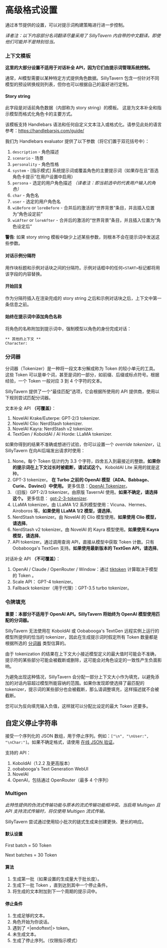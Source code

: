 # 高级格式设置

通过本节提供的设置，可以对提示词构建策略进行进一步控制。

*译者注：以下内容部分名词翻译尽量采用了 SillyTavern 内自带的中文翻译。即使他们可能并不是特别恰当。*

### 上下文模板

**这里的大部分设置不适用于对话补全 API，因为它们由提示词管理系统控制。**

通常，AI模型需要以某种特定方式提供角色数据。SillyTavern 包含一份针对不同模型的预设转换规则列表，但你也可以根据自己的喜好进行定制。

#### Story string

此字段是对话前角色数据（内部称为 story string）的模板。
这是为文本补全和指示模型而格式化角色卡的主要方式。

该模板支持 Handlebars 语法和任何自定义文本注入或格式化。请参见此处的语言参考：https://handlebarsjs.com/guide/

我们为 Handlebars evaluator 提供了以下参数（将它们置于双花括号中）：

1. `description` - 角色描述
2. `scenario` - 场景
3. `personality` - 角色性格
4. `system` - [指示模式] 系统提示词或覆盖角色的主要提示词（如果存在且“首选角色卡提示”在用户设置中启用）
5. `persona` - 选定的用户角色描述 *（译者注：即当前选中的代表用户输入的角色）*
6. `char` - 角色名
7. `user` - 选定的用户角色名
8. `wiBefore` or `loreBefore` - 合并后的激活的“世界背景”条目，并且插入位置为“角色设定前”
9. `wiAfter` or `loreAfter` - 合并后的激活的“世界背景”条目，并且插入位置为“角色设定后”

**警告**: 如果 story string 模板中缺少上述某些参数，则根本不会在提示词中发送这些参数。

#### 对话示例分隔符

用作块标题和示例对话块之间的分隔符。示例对话框中的任何`<START>`标记都将用该字段的内容替换。

#### 开始回复

作为分隔符插入在渲染完成的 story string 之后和示例对话块之后，上下文中第一条信息之前。

#### 始终在提示词中添加角色名称

将角色的名称附加到提示词中，强制模型以角色的身份完成对话：

```
** 其他的上下文 **
Character:
```

### 分词器

分词器（Tokenizer）是一种将一段文本分解成称为 Token 的较小单元的工具。这些 Token 可以是单个词，甚至是词的一部分，如前缀、后缀或标点符号。根据经验，一个 Token 一般对应 3 到 4 个字符的文本。

SillyTavern 提供了一个“最佳匹配”选项，它会根据所使用的 API 提供商，使用以下规则尝试匹配分词器。

文本补全 API **（可覆盖）**：
1. NovelAI Krake/Euterpe: GPT-2/3 tokenizer.
2. NovelAI Clio: NerdStash tokenizer.
3. NovelAI Kayra: NerdStash v2 tokenizer.
4. TextGen / KoboldAI / AI Horde: LLaMA tokenizer.

如果你得到的结果不准确或想进行试验，你可以设置一个 *override tokenizer*，让 SillyTavern 在向AI后端发出请求时使用：

1. None。每个 Token 估计约为 3.3 个字符，四舍五入到最接近的整数。**如果你的提示词在上下文过长时被截断，请试试这个。** KoboldAI Lite 采用的就是这种。
2. GPT-3 tokenizer。 **在 Turbo 之前的 OpenAI 模型（ADA、Babbage、Curie、Davinci）中使用。** 更多信息：[OpenAI Tokenizer](https://platform.openai.com/tokenizer)。
3. （旧版）GPT-2/3 tokenizer。由原版 TavernAI 使用。**如果不确定，请选择这个。** 更多信息： [gpt-2-3-tokenizer](https://github.com/josephrocca/gpt-2-3-tokenizer).
4. LLaMA tokenizer。由 LLaMA 1/2 系列模型使用：Vicuna、Hermes、Airoboros 等。**如果使用 LLaMA 1/2 模型，请选择**。
5. NerdStash tokenizer。由 NovelAI 的 Clio 模型使用。**如果使用 Clio 模型，请选择**。
6. NerdStash v2 tokenizer。由 NovelAI 的 Kayra 模型使用。**如果使用 Kayra 模型，请选择**。
7. API tokenizer。通过调用查询 API，直接从模型中获取 Token 计数。只有 Oobabooga's TextGen 支持。**如果使用最新版本的 TextGen API，请选择**。

对话补全 API **（不可覆盖）**：
1. OpenAI / Claude / OpenRouter / Window：通过 [tiktoken](https://github.com/openai/tiktoken) 计算取决于模型的 Token 。
2. Scale API： GPT-4 tokenizer。
3. Fallback tokenizer（用于代理）：GPT-3.5 turbo tokenizer。

### 令牌填充

**重要：本部分不适用于 OpenAI API。SillyTavern 将始终为 OpenAI 模型使用匹配的分词器。**

SillyTavern 无法使用在 KoboldAI 或 Oobabooga's TextGen 远程实例上运行的模型所提供的恰当的 tokenizer，因此在生成提示词时假定所有 Token 数量都是根据所选的 [分词器](#分词器) 类型估算的。

由于 tokenization 的结果在上下文大小接近模型定义的最大值时可能会不准确，提示符的某些部分可能会被截断或删除，这可能会对角色设定的一致性产生负面影响。

为避免出现这种情况，SillyTavern 会分配一部分上下文大小作为填充，以避免添加的对话内容超过模型所能容纳的范围。如果你发现即使选择了最匹配的 tokenizer，提示词的某些部分也会被截断，那么请调整填充，这样描述就不会被截断。

您可以为反向填充输入负值，这样就可以分配比设定的最大 Token 还要多。

## 自定义停止字符串

接受一个序列化的 JSON 数组，用于停止序列。例如：`["\n", "\nUser:", "\nChar:"]`。如果不确定格式，请使用 [在线 JSON 验证](https://jsonlint.com/)。

支持的 API：

1. KoboldAI（1.2.2 及更高版本）
2. oobabooga's Text Generation WebUI
3. NovelAI
4. OpenAI，包括通过 OpenRouter（最多 4 个序列）

### Multigen

*此特性提供的伪流式传输功能与原本的流式传输功能相冲突。当启用 Multigen 且 API 支持流式传输时，将仅使用 Multigen 流式传输。*

SillyTavern 尝试通过使用较小批次的链式生成来创建更快、更长的响应。

#### 默认设置

First batch = 50 Token

Next batches = 30 Token

#### 算法

1. 生成第一批（如果设置的生成量大于批长度）。
2. 生成下一批 Token ，直到达到其中一个停止条件。
3. 将生成的文本附加到下一个周期的提示词中。

#### 停止条件

1. 生成足够的文本。
2. 角色开始为你说话。
3. 遇到了 &lt;|endoftext|&gt; token。
4. 未生成文本。
5. 生成了停止序列。（仅限指示模式）
